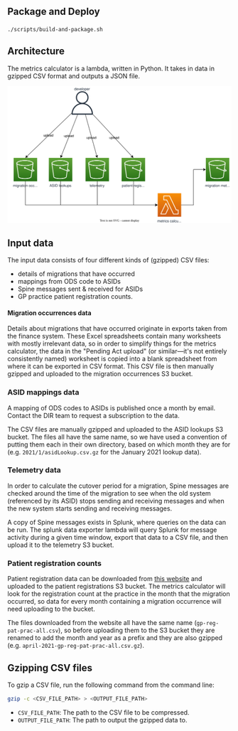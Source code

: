 ## Package and Deploy

`./scripts/build-and-package.sh`

## Architecture

The metrics calculator is a lambda, written in Python. It takes in data in gzipped CSV format and outputs a JSON file.

![Architecture diagram of metrics calculator](images/metrics-calculator-architecture.svg)

## Input data

The input data consists of four different kinds of (gzipped) CSV files:

- details of migrations that have occurred
- mappings from ODS code to ASIDs
- Spine messages sent & received for ASIDs
- GP practice patient registration counts.

#### Migration occurrences data

Details about migrations that have occurred originate in exports taken from the finance system. These Excel spreadsheets contain many worksheets with mostly irrelevant data, so in order to simplify things for the metrics calculator, the data in the "Pending Act upload" (or similar—it's not entirely consistently named) worksheet is copied into a blank spreadsheet from where it can be exported in CSV format. This CSV file is then manually gzipped and uploaded to the migration occurrences S3 bucket.

### ASID mappings data

A mapping of ODS codes to ASIDs is published once a month by email. Contact the DIR team to request a subscription to the data.

The CSV files are manually gzipped and uploaded to the ASID lookups S3 bucket. The files all have the same name, so we have used a convention of putting them each in their own directory, based on which month they are for (e.g. `2021/1/asidLookup.csv.gz` for the January 2021 lookup data).

### Telemetry data

In order to calculate the cutover period for a migration, Spine messages are checked around the time of the migration to see when the old system (referenced by its ASID) stops sending and receiving messages and when the new system starts sending and receiving messages.

A copy of Spine messages exists in Splunk, where queries on the data can be run. The splunk data exporter lambda will query Splunk for message activity during a given time window, export that data to a CSV file, and then upload it to the telemetry S3 bucket.

### Patient registration counts

Patient registration data can be downloaded from [this website](https://digital.nhs.uk/data-and-information/publications/statistical/patients-registered-at-a-gp-practice) and uploaded to the patient registrations S3 bucket. The metrics calculator will look for the registration count at the practice in the month that the migration occurred, so data for every month containing a migration occurrence will need uploading to the bucket.

The files downloaded from the website all have the same name (`gp-reg-pat-prac-all.csv`), so before uploading them to the S3 bucket they are renamed to add the month and year as a prefix and they are also gzipped (e.g. `april-2021-gp-reg-pat-prac-all.csv.gz`).

## Gzipping CSV files

To gzip a CSV file, run the following command from the command line:

```bash
gzip -c <CSV_FILE_PATH> > <OUTPUT_FILE_PATH>
```

- `CSV_FILE_PATH`: The path to the CSV file to be compressed.
- `OUTPUT_FILE_PATH`: The path to output the gzipped data to.
